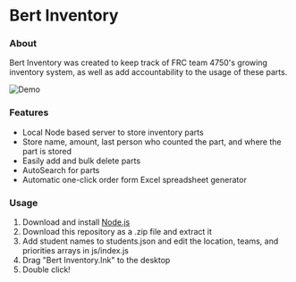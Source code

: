 # Bert Inventory
### About
Bert Inventory was created to keep track of FRC team 4750's growing inventory system, as well as add accountability to the usage of these parts.

![Demo](https://github.com/ngregrichardson/BertInventory/blob/master/src/images/demo.gif)
### Features
- Local Node based server to store inventory parts
- Store name, amount, last person who counted the part, and where the part is stored
- Easily add and bulk delete parts
- AutoSearch for parts
- Automatic one-click order form Excel spreadsheet generator
### Usage
1. Download and install [Node.js](https://nodejs.org/en/)
2. Download this repository as a .zip file and extract it
3. Add student names to students.json and edit the location, teams, and priorities arrays in js/index.js
4. Drag "Bert Inventory.lnk" to the desktop
5. Double click!
